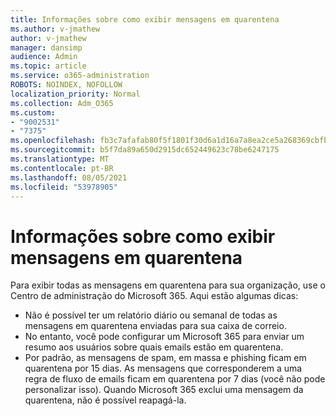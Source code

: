 ```yaml
---
title: Informações sobre como exibir mensagens em quarentena
ms.author: v-jmathew
author: v-jmathew
manager: dansimp
audience: Admin
ms.topic: article
ms.service: o365-administration
ROBOTS: NOINDEX, NOFOLLOW
localization_priority: Normal
ms.collection: Adm_O365
ms.custom:
- "9002531"
- "7375"
ms.openlocfilehash: fb3c7afafab80f5f1801f30d6a1d16a7a8ea2ce5a268369cbfb41787e7a2cbc4
ms.sourcegitcommit: b5f7da89a650d2915dc652449623c78be6247175
ms.translationtype: MT
ms.contentlocale: pt-BR
ms.lasthandoff: 08/05/2021
ms.locfileid: "53978905"
---
```

# <a name="info-about-viewing-quarantined-messages"></a>Informações sobre como exibir mensagens em quarentena

Para exibir todas as mensagens em quarentena para sua organização, use o Centro de administração do Microsoft 365. Aqui estão algumas dicas:

- Não é possível ter um relatório diário ou semanal de todas as mensagens em quarentena enviadas para sua caixa de correio.
- No entanto, você pode configurar um Microsoft 365 para enviar um resumo aos usuários sobre quais emails estão em quarentena.
- Por padrão, as mensagens de spam, em massa e phishing ficam em quarentena por 15 dias. As mensagens que corresponderem a uma regra de fluxo de emails ficam em quarentena por 7 dias (você não pode personalizar isso). Quando Microsoft 365 exclui uma mensagem da quarentena, não é possível reapagá-la.
